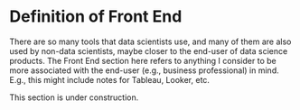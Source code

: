 # Definition of Front End

There are so many tools that data scientists use, and many of them are also used by non-data scientists, maybe closer to the end-user of data science products. The Front End section here refers to anything I consider to be more associated with the end-user (e.g., business professional) in mind. E.g., this might include notes for Tableau, Looker, etc.

This section is under construction.